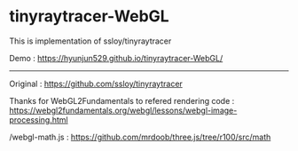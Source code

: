 # tinyraytracer-WebGL

This is implementation of ssloy/tinyraytracer

Demo : https://hyunjun529.github.io/tinyraytracer-WebGL/

---

Original : https://github.com/ssloy/tinyraytracer

Thanks for WebGL2Fundamentals to refered rendering code : https://webgl2fundamentals.org/webgl/lessons/webgl-image-processing.html

/webgl-math.js : https://github.com/mrdoob/three.js/tree/r100/src/math